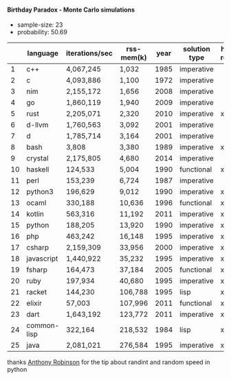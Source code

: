 #### Birthday Paradox - Monte Carlo simulations

* sample-size: 23
* probability: 50.69

| | language | iterations/sec | rss-mem(k) | year | solution type | has repl |
|--| -- | -- | -- | -- | -- | -- |
| 1 | c++ | 4,067,245 | 1,032 | 1985 | imperative | |
| 2 | c | 4,093,886 | 1,100 | 1972 | imperative | |
| 3 | nim | 2,155,172 | 1,656 | 2008 | imperative | |
| 4 | go | 1,860,119 | 1,940 | 2009 | imperative | |
| 5 | rust | 2,205,071 | 2,320 | 2010 | imperative | x |
| 6 | d-llvm | 1,760,563 | 3,092 | 2001 | imperative | |
| 7 | d | 1,785,714 | 3,164 | 2001 | imperative | |
| 8 | bash | 3,808 | 3,380 | 1989 | imperative | x |
| 9 | crystal | 2,175,805 | 4,680 | 2014 | imperative | |
| 10 | haskell | 124,533 | 5,004 | 1990 | functional | x |
| 11 | perl | 153,239 | 6,724 | 1987 | imperative | |
| 12 | python3 | 196,629 | 9,012 | 1990 | imperative | x |
| 13 | ocaml | 330,188 | 10,636 | 1996 | functional | x |
| 14 | kotlin | 563,316 | 11,192 | 2011 | imperative | x |
| 15 | python | 188,205 | 13,920 | 1990 | imperative | x |
| 16 | php | 463,242 | 16,148 | 1995 | imperative | x |
| 17 | csharp | 2,159,309 | 33,956 | 2000 | imperative | x |
| 18 | javascript | 1,440,922 | 35,232 | 1995 | imperative | x |
| 19 | fsharp | 164,473 | 37,184 | 2005 | functional | x |
| 20 | ruby | 197,934 | 40,680 | 1995 | imperative | x |
| 21 | racket | 144,230 | 106,788 | 1995 | lisp | x |
| 22 | elixir | 57,003 | 107,996 | 2011 | functional | x |
| 23 | dart | 1,643,192 | 123,772 | 2011 | imperative | x |
| 24 | common-lisp | 322,164 | 218,532 | 1984 | lisp | x |
| 25 | java | 2,081,021 | 276,584 | 1995 | imperative | x |

thanks [Anthony Robinson](https://github.com/anthonycrobinson) for the tip about randint and random speed in python
